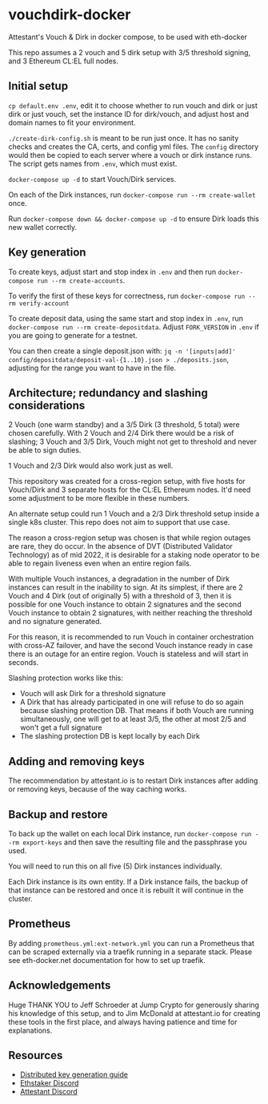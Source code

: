 # vouchdirk-docker

Attestant's Vouch &amp; Dirk in docker compose, to be used with eth-docker

This repo assumes a 2 vouch and 5 dirk setup with 3/5 threshold signing, and 3 Ethereum CL:EL full nodes.

## Initial setup

`cp default.env .env`, edit it to choose whether to run vouch and dirk or just dirk or just vouch, set the instance ID for dirk/vouch, and adjust
host and domain names to fit your environment.

`./create-dirk-config.sh` is meant to be run just once. It has no sanity checks and creates the CA, certs, and config yml files. The `config` directory
would then be copied to each server where a vouch or dirk instance runs. The script gets names from `.env`, which must exist.

`docker-compose up -d` to start Vouch/Dirk services.

On each of the Dirk instances, run `docker-compose run --rm create-wallet` once.

Run `docker-compose down && docker-compose up -d` to ensure Dirk loads this new wallet correctly.

## Key generation

To create keys, adjust start and stop index in `.env` and then run `docker-compose run --rm create-accounts`.

To verify the first of these keys for correctness, run `docker-compose run --rm verify-account`

To create deposit data, using the same start and stop index in `.env`, run `docker-compose run --rm create-depositdata`. Adjust `FORK_VERSION` in
`.env` if you are going to generate for a testnet.

You can then create a single deposit.json with: `jq -n '[inputs|add]' config/depositdata/deposit-val-{1..10}.json > ./deposits.json`, adjusting for the
range you want to have in the file.

## Architecture; redundancy and slashing considerations

2 Vouch (one warm standby) and a 3/5 Dirk (3 threshold, 5 total) were chosen carefully. With 2 Vouch and 2/4 Dirk there would be a risk of slashing; 3 Vouch and 3/5 Dirk, Vouch might not get to threshold
and never be able to sign duties. 

1 Vouch and 2/3 Dirk would also work just as well.

This repository was created for a cross-region setup, with five hosts for Vouch/Dirk and 3 separate hosts for the CL:EL Ethereum nodes. It'd need some adjustment to be more flexible
in these numbers.

An alternate setup could run 1 Vouch and a 2/3 Dirk threshold setup inside a single k8s cluster. This repo does not aim to support that use case.

The reason a cross-region setup was chosen is that while region outages are rare, they do occur. In the absence of DVT (Distributed Validator Technology) as of mid 2022, it is desirable for a staking node operator to be able to regain liveness even when an entire region fails.

With multiple Vouch instances, a degradation in the number of Dirk instances can result in the inability to sign. At its simplest, if there are 2 Vouch and 4 Dirk (out of originally 5) with a threshold of 3, then it is possible for one Vouch instance to obtain 2 signatures and the second Vouch instance to obtain 2 signatures, with neither reaching the threshold and no signature generated.

For this reason, it is recommended to run Vouch in container orchestration with cross-AZ failover, and have the second Vouch instance ready in case there is an outage for an entire region. Vouch is stateless and will start in seconds.

Slashing protection works like this:
- Vouch will ask Dirk for a threshold signature
- A Dirk that has already participated in one will refuse to do so again because slashing protection DB. That means if both Vouch are running simultaneously, one will get to at least 3/5, the other at most 2/5 and won't get a full signature
- The slashing protection DB is kept locally by each Dirk

## Adding and removing keys

The recommendation by attestant.io is to restart Dirk instances after adding or removing keys, because of the way caching works.

## Backup and restore

To back up the wallet on each local Dirk instance, run `docker-compose run --rm export-keys` and then save the resulting file and the passphrase you used.

You will need to run this on all five (5) Dirk instances individually.

Each Dirk instance is its own entity. If a Dirk instance fails, the backup of that instance can be restored and once it is rebuilt it will continue in the cluster.

## Prometheus

By adding `prometheus.yml:ext-network.yml` you can run a Prometheus that can be scraped externally via a traefik running in a separate stack.
Please see eth-docker.net documentation for how to set up traefik.

## Acknowledgements

Huge THANK YOU to Jeff Schroeder at Jump Crypto for generously sharing his knowledge of this setup, and to Jim McDonald at attestant.io for creating these tools
in the first place, and always having patience and time for explanations.

## Resources

- [Distributed key generation guide](https://github.com/attestantio/dirk/blob/master/docs/distributed_key_generation.md)
- [Ethstaker Discord](https://discord.io/ethstaker)
- [Attestant Discord](https://discord.gg/U5GNUuQQr3)
